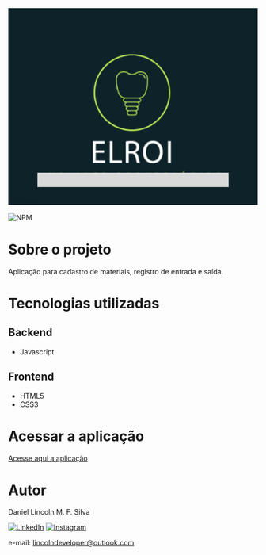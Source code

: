 <img src="https://raw.githubusercontent.com/danicoln/projeto-andre/fd35ecac7933492bc993b7b1f447bb1afccf05e3/src/imagens/logo.svg" alt="Logo ELROI">

![NPM](https://img.shields.io/badge/Status-em%20desenvolvimento-green)

# Sobre o projeto

Aplicação para cadastro de materiais, registro de entrada e saída.

# Tecnologias utilizadas
## Backend
- Javascript

## Frontend
- HTML5
- CSS3

# Acessar a aplicação

<div>
  <a href="https://danicoln.github.io/projeto-andre/" target="_blank">Acesse aqui a aplicação</a>
<div/>

# Autor

Daniel Lincoln M. F. Silva

[![LinkedIn](https://img.shields.io/badge/LinkedIn-0077B5?style=for-the-badge&logo=linkedin&logoColor=white)](https://www.linkedin.com/in/daniellincolndev/)
[![Instagram](https://img.shields.io/badge/Instagram-E4405F?style=for-the-badge&logo=instagram&logoColor=white)](https://www.instagram.com/lincolndeveloper/)

e-mail: lincolndeveloper@outlook.com

